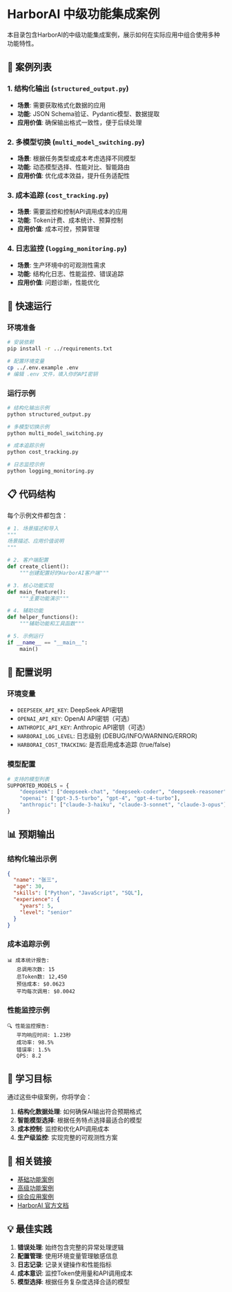# HarborAI 中级功能集成案例

本目录包含HarborAI的中级功能集成案例，展示如何在实际应用中组合使用多种功能特性。

## 📁 案例列表

### 1. 结构化输出 (`structured_output.py`)
- **场景**: 需要获取格式化数据的应用
- **功能**: JSON Schema验证、Pydantic模型、数据提取
- **应用价值**: 确保输出格式一致性，便于后续处理

### 2. 多模型切换 (`multi_model_switching.py`)
- **场景**: 根据任务类型或成本考虑选择不同模型
- **功能**: 动态模型选择、性能对比、智能路由
- **应用价值**: 优化成本效益，提升任务适配性

### 3. 成本追踪 (`cost_tracking.py`)
- **场景**: 需要监控和控制API调用成本的应用
- **功能**: Token计费、成本统计、预算控制
- **应用价值**: 成本可控，预算管理

### 4. 日志监控 (`logging_monitoring.py`)
- **场景**: 生产环境中的可观测性需求
- **功能**: 结构化日志、性能监控、错误追踪
- **应用价值**: 问题诊断，性能优化

## 🚀 快速运行

### 环境准备
```bash
# 安装依赖
pip install -r ../requirements.txt

# 配置环境变量
cp ../.env.example .env
# 编辑 .env 文件，填入你的API密钥
```

### 运行示例
```bash
# 结构化输出示例
python structured_output.py

# 多模型切换示例
python multi_model_switching.py

# 成本追踪示例
python cost_tracking.py

# 日志监控示例
python logging_monitoring.py
```

## 📋 代码结构

每个示例文件都包含：

```python
# 1. 场景描述和导入
"""
场景描述、应用价值说明
"""

# 2. 客户端配置
def create_client():
    """创建配置好的HarborAI客户端"""

# 3. 核心功能实现
def main_feature():
    """主要功能演示"""

# 4. 辅助功能
def helper_functions():
    """辅助功能和工具函数"""

# 5. 示例运行
if __name__ == "__main__":
    main()
```

## 🔧 配置说明

### 环境变量
- `DEEPSEEK_API_KEY`: DeepSeek API密钥
- `OPENAI_API_KEY`: OpenAI API密钥（可选）
- `ANTHROPIC_API_KEY`: Anthropic API密钥（可选）
- `HARBORAI_LOG_LEVEL`: 日志级别 (DEBUG/INFO/WARNING/ERROR)
- `HARBORAI_COST_TRACKING`: 是否启用成本追踪 (true/false)

### 模型配置
```python
# 支持的模型列表
SUPPORTED_MODELS = {
    "deepseek": ["deepseek-chat", "deepseek-coder", "deepseek-reasoner"],
    "openai": ["gpt-3.5-turbo", "gpt-4", "gpt-4-turbo"],
    "anthropic": ["claude-3-haiku", "claude-3-sonnet", "claude-3-opus"]
}
```

## 📊 预期输出

### 结构化输出示例
```json
{
  "name": "张三",
  "age": 30,
  "skills": ["Python", "JavaScript", "SQL"],
  "experience": {
    "years": 5,
    "level": "senior"
  }
}
```

### 成本追踪示例
```
📊 成本统计报告:
   总调用次数: 15
   总Token数: 12,450
   预估成本: $0.0623
   平均每次调用: $0.0042
```

### 性能监控示例
```
🔍 性能监控报告:
   平均响应时间: 1.23秒
   成功率: 98.5%
   错误率: 1.5%
   QPS: 8.2
```

## 🎯 学习目标

通过这些中级案例，你将学会：

1. **结构化数据处理**: 如何确保AI输出符合预期格式
2. **智能模型选择**: 根据任务特点选择最适合的模型
3. **成本控制**: 监控和优化API调用成本
4. **生产级监控**: 实现完整的可观测性方案

## 🔗 相关链接

- [基础功能案例](../basic/README.md)
- [高级功能案例](../advanced/README.md)
- [综合应用案例](../scenarios/README.md)
- [HarborAI 官方文档](https://harborai.dev)

## 💡 最佳实践

1. **错误处理**: 始终包含完整的异常处理逻辑
2. **配置管理**: 使用环境变量管理敏感信息
3. **日志记录**: 记录关键操作和性能指标
4. **成本意识**: 监控Token使用量和API调用成本
5. **模型选择**: 根据任务复杂度选择合适的模型